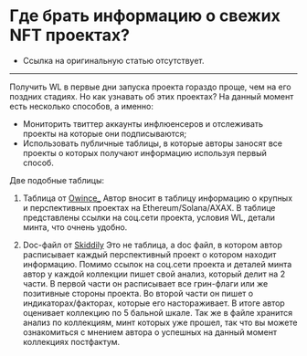 # Где брать информацию о свежих NFT проектах?
- Ссылка на оригинальную статью отсутствует.
---

Получить WL в первые дни запуска проекта гораздо проще, чем на его поздних стадиях. Но как узнавать об этих проектах?
На данный момент есть несколько способов, а именно:
- Мониторить твиттер аккаунты инфлюенсеров и отслеживать проекты на которые они подписываются;
- Использовать публичные таблицы, в которые авторы заносят все проекты о которых получают информацию используя первый способ.

Две подобные таблицы:
  1. Таблица от [Owince_](https://docs.google.com/spreadsheets/d/1Hi5rFBhkX9QZj48Me2CoCKTCt4L6u1q48tYJDe0eNsM/edit#gid=0)
Автор вносит в таблицу информацию о крупных и перспективных проектах на Ethereum/Solana/AXAX.
В таблице представлены ссылки на соц.сети проекта, условия WL, детали минта, что очнень удобно. 

  2. Doc-файл от [Skiddily](https://docs.google.com/document/d/1faqV0_hALXPwDS3e6XI6NKZMQx1gHfiLWQc3tLvCU-8/edit#)
Это не таблица, а doc файл, в котором автор расписывает каждый перспективный проект о котором находит информацию. 
Помимо ссылок на соц.сети проекта и деталей минта автор у каждой коллекции пишет свой анализ, который делит на 2 части.
В первой части он расписывает все грин-флаги или же позитивные стороны проекта. 
Во второй части он пишет о индикаторах/факторах, которые его настораживает.
В итоге автор оценивает коллекцию по 5 бальной шкале. 
Так же в файле хранится анализ по коллекциям, минт которых уже прошел, так что вы можете ознакомиться с мнением автора о успешных на данный момент коллекциях постфактум.